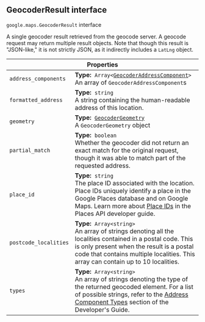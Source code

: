 <h2 id="GeocoderResult"> GeocoderResult interface </h2><p>
<code><span itemprop="path">google.maps</span>.<span itemprop="name">GeocoderResult</span></code>
interface
</p><p>A single geocoder result retrieved from the geocode server. A geocode request may return multiple result objects. Note that though this result is "JSON-like," it is not strictly JSON, as it indirectly includes a <code>LatLng</code> object.</p><div class="devsite-table-wrapper"><table class="properties responsive" summary="interface GeocoderResult - Properties">
<thead>
<tr><th colspan="2">Properties</th>
</tr></thead>
<tbody>
<tr id="GeocoderResult.address_components">
<td><code><span>address_components</span></code></td>
<td><div><strong>Type:</strong>&nbsp; <code>Array&lt;<a href="https://github.com/amenadiel/google-maps-documentation/blob/master/docs/GeocoderAddressComponent.md">GeocoderAddressComponent</a>&gt;</code></div>
<div class="desc">An array of <code>GeocoderAddressComponent</code>s</div></td>
</tr>
<tr id="GeocoderResult.formatted_address">
<td><code><span>formatted_address</span></code></td>
<td><div><strong>Type:</strong>&nbsp; <code>string</code></div>
<div class="desc">A string containing the human-readable address of this location.</div></td>
</tr>
<tr id="GeocoderResult.geometry">
<td><code><span>geometry</span></code></td>
<td><div><strong>Type:</strong>&nbsp; <code><a href="https://github.com/amenadiel/google-maps-documentation/blob/master/docs/GeocoderGeometry.md">GeocoderGeometry</a></code></div>
<div class="desc">A <code>GeocoderGeometry</code> object</div></td>
</tr>
<tr id="GeocoderResult.partial_match">
<td><code><span>partial_match</span></code></td>
<td><div><strong>Type:</strong>&nbsp; <code>boolean</code></div>
<div class="desc">Whether the geocoder did not return an exact match for the original request, though it was able to match part of the requested address.</div></td>
</tr>
<tr id="GeocoderResult.place_id">
<td><code><span>place_id</span></code></td>
<td><div><strong>Type:</strong>&nbsp; <code>string</code></div>
<div class="desc">The place ID associated with the location. Place IDs uniquely identify a place in the Google Places database and on Google Maps. Learn more about <a href="https://developers.google.com/places/place-id">Place IDs</a> in the Places API developer guide.</div></td>
</tr>
<tr id="GeocoderResult.postcode_localities">
<td><code><span>postcode_localities</span></code></td>
<td><div><strong>Type:</strong>&nbsp; <code>Array&lt;string&gt;</code></div>
<div class="desc">An array of strings denoting all the localities contained in a postal code. This is only present when the result is a postal code that contains multiple localities. This array can contain up to 10 localities.</div></td>
</tr>
<tr id="GeocoderResult.types">
<td><code><span>types</span></code></td>
<td><div><strong>Type:</strong>&nbsp; <code>Array&lt;string&gt;</code></div>
<div class="desc">An array of strings denoting the type of the returned geocoded element. For a list of possible strings, refer to the <a href="https://developers.google.com/maps/documentation/javascript/geocoding#GeocodingAddressTypes"> Address Component Types</a> section of the Developer's Guide.</div></td>
</tr>
</tbody>
</table></div>